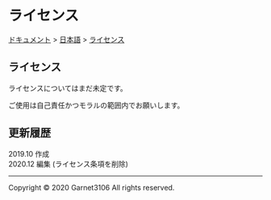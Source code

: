 # ライセンス

[ドキュメント](../../index.md) > [日本語](../index.md) > [ライセンス](./index.md)

## ライセンス

ライセンスについてはまだ未定です。

ご使用は自己責任かつモラルの範囲内でお願いします。

## 更新履歴

2019.10 作成
<br>
2020.12 編集 (ライセンス条項を削除)

---

Copyright © 2020 Garnet3106 All rights reserved.
